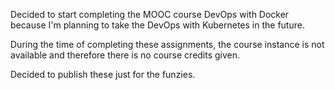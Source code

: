 Decided to start completing the MOOC course DevOps with Docker because I'm planning to take the DevOps with Kubernetes in the future.

During the time of completing these assignments, the course instance is not available and therefore there is no course credits given.

Decided to publish these just for the funzies.
